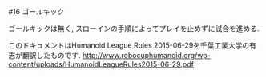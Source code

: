 #16 ゴールキック

ゴールキックは無く, スローインの手順によってプレイを止めずに試合を進める.

このドキュメントはHumanoid League Rules 2015-06-29を千葉工業大学の有志が翻訳したものです.
<http://www.robocuphumanoid.org/wp-content/uploads/HumanoidLeagueRules2015-06-29.pdf>
